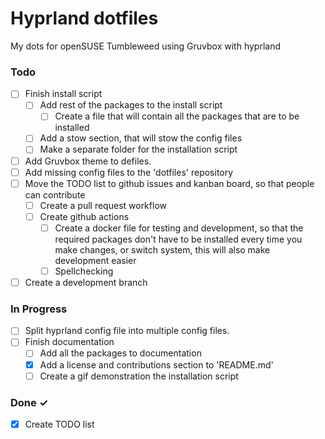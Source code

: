 # Hyprland dotfiles

My dots for openSUSE Tumbleweed using Gruvbox with hyprland

### Todo

- [ ] Finish install script
  - [ ] Add rest of the packages to the install script
    - [ ] Create a file that will contain all the packages that are to be installed
  - [ ] Add a stow section, that will stow the config files
  - [ ] Make a separate folder for the installation script
- [ ] Add Gruvbox theme to defiles.
- [ ] Add missing config files to the 'dotfiles' repository
- [ ] Move the TODO list to github issues and kanban board, so that people can contribute
  - [ ] Create a pull request workflow
  - [ ] Create github actions
    - [ ] Create a docker file for testing and development,
          so that the required packages don't have to be installed
          every time you make changes, or switch system, this will also
          make development easier  
    - [ ] Spellchecking
- [ ] Create a development branch

### In Progress

- [ ] Split hyprland config file into multiple config files.
- [ ] Finish documentation
  - [ ] Add all the packages to documentation
  - [x] Add a license and contributions section to 'README.md'
  - [ ] Create a gif demonstration the installation script

### Done ✓

- [x] Create TODO list
